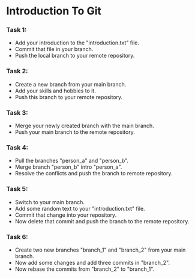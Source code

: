 # Introduction To Git

### Task 1: 
* Add your introduction to the "introduction.txt" file.
* Commit that file in your branch.
* Push the local branch to your remote repository.
### Task 2:
* Create a new branch from your main branch.
* Add your skills and hobbies to it.
* Push this branch to your remote repository.
### Task 3:
* Merge your newly created branch with the main branch.
* Push your main branch to the remote repository.
### Task 4:
* Pull the branches "person_a" and "person_b".
* Merge branch "person_b" intro "person_a".
* Resolve the conflicts and push the branch to remote repository.
### Task 5:
* Switch to your main branch.
* Add some random text to your "introduction.txt" file.
* Commit that change into your repository.
* Now delete that commit and push the branch to the remote repository.
### Task 6:
* Create two new branches "branch_1" and "branch_2" from your main branch.
* Now add some changes and add three commits in "branch_2".
* Now rebase the commits from "branch_2" to "branch_1".
